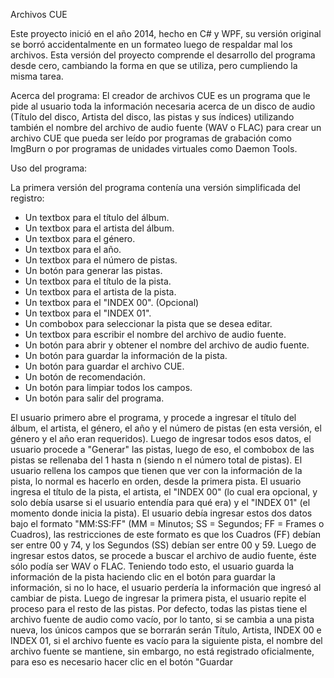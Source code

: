 Archivos CUE

Este proyecto inició en el año 2014, hecho en C# y WPF, su versión original se borró accidentalmente en un formateo luego de respaldar mal los archivos.
Esta versión del proyecto comprende el desarrollo del programa desde cero, cambiando la forma en que se utiliza, pero cumpliendo la misma tarea.

Acerca del programa:
El creador de archivos CUE es un programa que le pide al usuario toda la información necesaria acerca de un disco de audio (Título del disco, Artista del disco, las pistas y sus índices) utilizando también el nombre del archivo de audio fuente (WAV o FLAC) para crear un archivo CUE que pueda ser leído por programas de grabación como ImgBurn o por programas de unidades virtuales como Daemon Tools.

Uso del programa:

La primera versión del programa contenía una versión simplificada del registro:
- Un textbox para el título del álbum.
- Un textbox para el artista del álbum.
- Un textbox para el género.
- Un textbox para el año.
- Un textbox para el número de pistas.
- Un botón para generar las pistas.
- Un textbox para el título de la pista.
- Un textbox para el artista de la pista.
- Un textbox para el "INDEX 00". (Opcional)
- Un textbox para el "INDEX 01".
- Un combobox para seleccionar la pista que se desea editar.
- Un textbox para escribir el nombre del archivo de audio fuente.
- Un botón para abrir y obtener el nombre del archivo de audio fuente.
- Un botón para guardar la información de la pista.
- Un botón para guardar el archivo CUE.
- Un botón de recomendación.
- Un botón para limpiar todos los campos.
- Un botón para salir del programa.

El usuario primero abre el programa, y procede a ingresar el título del álbum, el artista, el género, el año y el número de pistas (en esta versión, el género y el año eran requeridos). Luego de ingresar todos esos datos, el usuario procede a "Generar" las pistas, luego de eso, el combobox de las pistas se rellenaba del 1 hasta n (siendo n el número total de pistas). El usuario rellena los campos que tienen que ver con la información de la pista, lo normal es hacerlo en orden, desde la primera pista. El usuario ingresa el título de la pista, el artista, el "INDEX 00" (lo cual era opcional, y solo debía usarse si el usuario entendía para qué era) y el "INDEX 01" (el momento donde inicia la pista). El usuario debía ingresar estos dos datos bajo el formato "MM:SS:FF" (MM = Minutos; SS = Segundos; FF = Frames o Cuadros), las restricciones de este formato es que los Cuadros (FF) debían ser entre 00 y 74, y los Segundos (SS) debían ser entre 00 y 59. Luego de ingresar estos datos, se procede a buscar el archivo de audio fuente, éste sólo podía ser WAV o FLAC. Teniendo todo esto, el usuario guarda la información de la pista haciendo clic en el botón para guardar la información, si no lo hace, el usuario perdería la información que ingresó al cambiar de pista. Luego de ingresar la primera pista, el usuario repite el proceso para el resto de las pistas. Por defecto, todas las pistas tiene el archivo fuente de audio como vacío, por lo tanto, si se cambia a una pista nueva, los únicos campos que se borrarán serán Título, Artista, INDEX 00 e INDEX 01, si el archivo fuente es vacío para la siguiente pista, el nombre del archivo fuente se mantiene, sin embargo, no está registrado oficialmente, para eso es necesario hacer clic en el botón "Guardar
